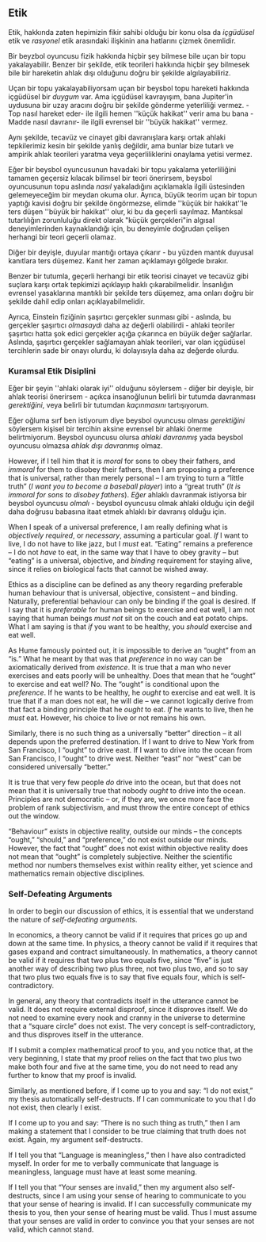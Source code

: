 ## Etik

Etik, hakkında zaten hepimizin fikir sahibi olduğu bir konu olsa da *içgüdüsel* etik ve *rasyonel* etik arasındaki ilişkinin ana hatlarını çizmek önemlidir.

Bir beyzbol oyuncusu fizik hakkında hiçbir şey bilmese bile uçan bir topu yakalayabilir. Benzer bir şekilde, etik teorileri hakkında hiçbir şey bilmesek bile bir hareketin ahlak dışı olduğunu doğru bir şekilde algılayabiliriz.

Uçan bir topu yakalayabiliyorsam uçan bir beysbol topu hareketi hakkında içgüdüsel bir *duygum* var. Ama içgüdüsel kavrayışım, bana Jupiter'in uydusuna bir uzay aracını doğru bir şekilde gönderme yeterliliği vermez. -Top nasıl hareket eder- ile ilgili hemen ''küçük hakikat'' verir ama bu bana -Madde nasıl davranır- ile ilgili evrensel bir ''büyük hakikat'' vermez.

Aynı şekilde, tecavüz ve cinayet gibi davranışlara karşı ortak ahlaki tepkilerimiz kesin bir şekilde yanlış değildir, ama bunlar bize tutarlı ve ampirik ahlak teorileri yaratma veya geçerliliklerini onaylama yetisi vermez.

Eğer bir beysbol oyuncusunun havadaki bir topu yakalama yeterliliğini tamamen geçersiz kılacak bilimsel bir teori önerirsem, beysbol oyuncusunun topu aslında *nasıl* yakaladığını açıklamakla ilgili üstesinden gelemeyeceğim bir meydan okuma olur. Ayrıca, büyük teorim uçan bir topun yaptığı kavisi doğru bir şekilde öngörmezse, elimde ''küçük bir hakikat''le ters düşen ''büyük bir hakikat'' olur, ki bu da geçerli sayılmaz. Mantıksal tutarlılığın zorunluluğu direkt olarak "küçük gerçekleri"in algısal deneyimlerinden kaynaklandığı için, bu deneyimle doğrudan çelişen herhangi bir teori geçerli olamaz.

Diğer bir deyişle, duyular mantığı ortaya çıkarır - bu yüzden mantık duyusal kanıtlara ters düşemez. Kanıt her zaman açıklamayı gölgede bırakır.

Benzer bir tutumla, geçerli herhangi bir etik teorisi cinayet ve tecavüz gibi suçlara karşı ortak tepkimizi açıklayıp haklı çıkarabilmelidir. İnsanlığın evrensel yasaklarına mantıklı bir şekilde ters düşemez, ama onları doğru bir şekilde dahil edip onları açıklayabilmelidir.

Ayrıca, Einstein fiziğinin şaşırtıcı gerçekler sunması gibi - aslında, bu gerçekler şaşırtıcı *olmasaydı* daha az değerli olabilirdi - ahlaki teoriler şaşırtıcı hatta şok edici gerçekler açığa çıkarınca en büyük değer sağlarlar. Aslında, şaşırtıcı gerçekler sağlamayan ahlak teorileri, var olan içgüdüsel tercihlerin sade bir onayı olurdu, ki dolayısıyla daha az değerde olurdu.

### Kuramsal Etik Disiplini

Eğer bir şeyin ''ahlaki olarak iyi'' olduğunu söylersem - diğer bir deyişle, bir ahlak teorisi önerirsem - açıkca insanoğlunun belirli bir tutumda davranması *gerektiğini*, veya belirli bir tutumdan *kaçınmasını* tartışıyorum.

Eğer oğluma sırf ben istiyorum diye beysbol oyuncusu olması *gerektiğini* söylersem kişisel bir tercihin aksine evrensel bir ahlaki önerme belirtmiyorum. Beysbol oyuncusu olursa *ahlaki davranmış* yada beysbol oyuncusu olmazsa *ahlak dışı davranmış* olmaz.

However, if I tell him that it is *moral* for sons to obey their fathers, and *immoral* for them to disobey their fathers, then I am proposing a preference that is universal, rather than merely personal – I am trying to turn a “little truth” (*I want you to become a baseball player*) into a “great truth” (*It is immoral for sons to disobey fathers*). *Eğer* ahlaklı davranmak istiyorsa bir beysbol oyuncusu *olmalı* - beysbol oyuncusu olmak ahlaki olduğu için değil daha doğrusu babasına itaat etmek ahlaklı bir davranış olduğu için.

When I speak of a universal preference, I am really defining what is *objectively required*, or *necessary*, assuming a particular goal. *If* I want to live, I do not have to like jazz, but I *must* eat. “Eating” remains a preference – I do not *have* to eat, in the same way that I have to obey gravity – but “eating” is a universal, objective, and *binding* requirement for staying alive, since it relies on biological facts that cannot be wished away.

Ethics as a discipline can be defined as any theory regarding preferable human behaviour that is universal, objective, consistent – and binding. Naturally, preferential behaviour can only be binding if the goal is desired. If I say that it is *preferable* for human beings to exercise and eat well, I am not saying that human beings *must not* sit on the couch and eat potato chips. What I am saying is that *if* you want to be healthy, you *should* exercise and eat well.

As Hume famously pointed out, it is impossible to derive an “ought” from an “is.” What he meant by that was that *preference* in no way can be axiomatically derived from *existence*. It is true that a man who never exercises and eats poorly will be unhealthy. Does that mean that he “ought” to exercise and eat well? No. The “ought” is conditional upon the *preference*. If he wants to be healthy, he *ought* to exercise and eat well. It is true that if a man does not eat, he will die – we cannot logically derive from that fact a binding principle that he *ought* to eat. *If* he wants to live, then he *must* eat. However, his choice to live or not remains his own.

Similarly, there is no such thing as a universally “better” direction – it all depends upon the preferred destination. If I want to drive to New York from San Francisco, I “ought” to drive east. If I want to drive into the ocean from San Francisco, I “ought” to drive west. Neither “east” nor “west” can be considered universally “better.”

It is true that very few people *do* drive into the ocean, but that does not mean that it is universally true that nobody *ought* to drive into the ocean. Principles are not democratic – or, if they are, we once more face the problem of rank subjectivism, and must throw the entire concept of ethics out the window.

“Behaviour” exists in objective reality, outside our minds – the concepts “ought,” “should,” and “preference,” do not exist outside our minds. However, the fact that “ought” does not exist within objective reality does not mean that “ought” is completely subjective. Neither the scientific method nor numbers themselves exist within reality either, yet science and mathematics remain objective disciplines.

### Self-Defeating Arguments

In order to begin our discussion of ethics, it is essential that we understand the nature of *self-defeating arguments*.

In economics, a theory cannot be valid if it requires that prices go up and down at the same time. In physics, a theory cannot be valid if it requires that gases expand and contract simultaneously. In mathematics, a theory cannot be valid if it requires that two plus two equals five, since “five” is just another way of describing two plus three, not two plus two, and so to say that two plus two equals five is to say that five equals four, which is self-contradictory.

In general, any theory that contradicts itself in the utterance cannot be valid. It does not require external disproof, since it disproves itself. We do not need to examine every nook and cranny in the universe to determine that a “square circle” does not exist. The very concept is self-contradictory, and thus disproves itself in the utterance.

If I submit a complex mathematical proof to you, and you notice that, at the very beginning, I state that my proof relies on the fact that two plus two make both four and five at the same time, you do not need to read any further to know that my proof is invalid.

Similarly, as mentioned before, if I come up to you and say: “I do not exist,” my thesis automatically self-destructs. If I can communicate to you that I do not exist, then clearly I exist.

If I come up to you and say: “There is no such thing as truth,” then I am making a statement that I consider to be true claiming that truth does not exist. Again, my argument self-destructs.

If I tell you that “Language is meaningless,” then I have also contradicted myself. In order for me to verbally communicate that language is meaningless, language must have at least some meaning.

If I tell you that “Your senses are invalid,” then my argument also self-destructs, since I am using your sense of hearing to communicate to you that your sense of hearing is invalid. If I can successfully communicate my thesis to you, then your sense of hearing must be valid. Thus I must assume that your senses are valid in order to convince you that your senses are not valid, which cannot stand.